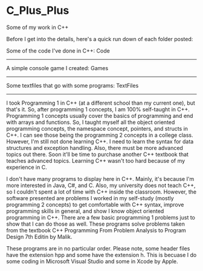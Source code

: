 # C_Plus_Plus
Some of my work in C++

Before I get into the details, here's a quick run down of each folder posted:

Some of the code I've done in C++: Code
*******************************

A simple console game I created: Games
*******************************

Some textfiles that go with some programs: TextFiles
*******************************

I took Programming 1 in C++ (at a different school than my current one), but that's it. So, after programming 1 concepts, I am 100% self-taught in C++. Programming 1 concepts usually cover the basics of programming and end with arrays and functions. So, I taught myself all the object oriented programming concepts, the namespace concept, pointers, and structs in C++. I can see those being the programming 2 concepts in a college class. However, I'm still not done learning C++. I need to learn the syntax for data structures and exception handling. Also, there must be more advanced topics out there. Soon it'll be time to purchase another C++ textbook that teaches advanced topics. Learning C++ wasn't too hard because of my experience in C.

I don't have many programs to display here in C++. Mainly, it's because I'm more interested in Java, C#, and C. Also, my university does not teach C++, so I couldn't spent a lot of time with C++ inside the classroom. However, the software presented are problems I worked in my self-study (mostly programming 2 concepts) to get comfortable with C++ syntax, improve programming skills in general, and show I know object oriented programming in C++. There are a few basic programming 1 problems just to show that I can do those as well. These programs solve problems taken from the textbook C++ Programming From Problem Analysis to Program Design 7th Editin by Malik.

These programs are in no particular order. Please note, some header files have the extension hpp and some have the extension h. This is becuase I do some coding in Microsoft Visual Studio and some in Xcode by Apple.

